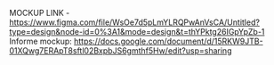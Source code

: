 MOCKUP LINK - https://www.figma.com/file/WsOe7d5pLmYLRQPwAnVsCA/Untitled?type=design&node-id=0%3A1&mode=design&t=thYPktg26IGpYpZb-1
Informe mockup: https://docs.google.com/document/d/15RKW9JTB-01XQwg7ERApT8sftl02BxpbJS6gmthf5Hw/edit?usp=sharing
